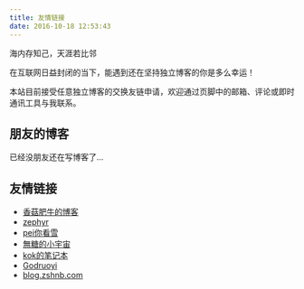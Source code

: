 ```yaml
---
title: 友情链接
date: 2016-10-18 12:53:43
---
```


海内存知己，天涯若比邻

在互联网日益封闭的当下，能遇到还在坚持独立博客的你是多么幸运！

本站目前接受任意独立博客的交换友链申请，欢迎通过页脚中的邮箱、评论或即时通讯工具与我联系。

## 朋友的博客

已经没朋友还在写博客了...

## 友情链接

- [香菇肥牛的博客](https://qing.su/)
- [zephyr](https://zephyr.moe)
- [pei你看雪](https://pnkx.top/)
- [無糖的小宇宙](https://sugarless.cn/)
- [kok的笔记本](https://wocai.de/)
- [Godruoyi](https://godruoyi.com/)
- [blog.zshnb.com](https://blog.zshnb.com/)
